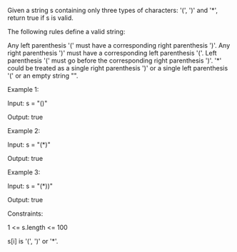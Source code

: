 Given a string s containing only three types of characters: '(', ')' and '*', return true if s is valid.

The following rules define a valid string:

Any left parenthesis '(' must have a corresponding right parenthesis ')'.
Any right parenthesis ')' must have a corresponding left parenthesis '('.
Left parenthesis '(' must go before the corresponding right parenthesis ')'.
'*' could be treated as a single right parenthesis ')' or a single left parenthesis '(' or an empty string "".
 

Example 1:

Input: s = "()"

Output: true

Example 2:

Input: s = "(*)"

Output: true

Example 3:

Input: s = "(*))"

Output: true
 

Constraints:

1 <= s.length <= 100

s[i] is '(', ')' or '*'.
